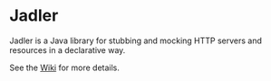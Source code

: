 # Jadler
Jadler is a Java library for stubbing and mocking HTTP servers and resources in a declarative way.

See the [Wiki](https://github.com/jadler-mocking/jadler/wiki) for more details.
